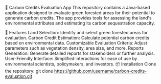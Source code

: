 🌱 Carbon Credits Evaluation App
This repository contains a Java-based application designed to evaluate green forested areas for their potential to generate carbon credits. The app provides tools for assessing the land's environmental attributes and estimating its carbon sequestration capacity.

🚀 Features
Land Selection: Identify and select green forested areas for evaluation.
Carbon Credit Estimation: Calculate potential carbon credits based on environmental data.
Customizable Evaluation Criteria: Adjust parameters such as vegetation density, area size, and more.
Reports Generation: Generate detailed reports for stakeholders or further analysis.
User-Friendly Interface: Simplified interactions for ease of use by environmental scientists, policymakers, and investors.
📦 Installation
Clone the repository: git clone https://github.com/username/carbon-credits-evaluation.git
